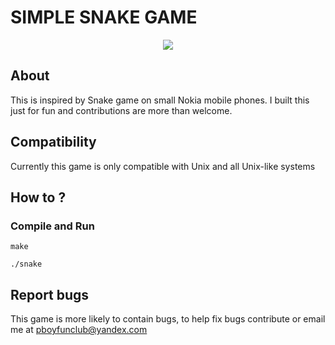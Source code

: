 # SIMPLE SNAKE GAME

<p align="center">
<img src="https://raw.github.com/pboyfunclub/simplesnake/master/img/preview.gif">
</p>

## About

This is inspired by Snake game on small Nokia mobile phones.
I built this just for fun and contributions are more than welcome.

## Compatibility

Currently this game is only compatible with Unix and all Unix-like systems

## How to ?

### Compile and Run

```
make 

```
```
./snake
```

## Report bugs

This game is more likely to contain bugs, to help fix bugs contribute or email me at pboyfunclub@yandex.com
